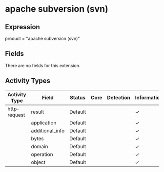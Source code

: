 apache subversion (svn)
=======================

Expression
----------

product = "apache subversion (svn)"

Fields
------

There are no fields for this extension.

Activity Types
--------------

| Activity Type | Field           | Status  | Core | Detection | Informational |
| ------------- | --------------- | ------- | ---- | --------- | ------------- |
| http-request  | result          | Default |      |           | &#10003;      |
|               | application     | Default |      |           | &#10003;      |
|               | additional_info | Default |      |           | &#10003;      |
|               | bytes           | Default |      |           | &#10003;      |
|               | domain          | Default |      |           | &#10003;      |
|               | operation       | Default |      |           | &#10003;      |
|               | object          | Default |      |           | &#10003;      |

